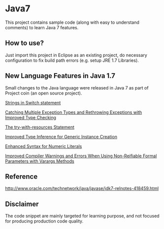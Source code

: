Java7
=====
This project contains sample code (along with easy to understand comments) to learn Java 7 features.


How to use?
------------
Just import this project in Eclipse as an existing project, do necessary configuration to fix build path errors (e.g. setup JRE 1.7 Libraries).


New Language Features in Java 1.7
---------------------------------
Small changes to the Java language were released in Java 7 as part of Project coin (an open source project).

[Strings in Switch statement](https://github.com/tirthalpatel/Learning-Java/blob/master/Java7/src/com/tirthal/learning/langfeatures/StringsInSwitch_TestDrive.java)

[Catching Multiple Exception Types and Rethrowing Exceptions with Improved Type Checking](https://github.com/tirthalpatel/Learning-Java/blob/master/Java7/src/com/tirthal/learning/langfeatures/ImprovedExceptionHandling_TestDrive.java)

[The try-with-resources Statement](https://github.com/tirthalpatel/Learning-Java/blob/master/Java7/src/com/tirthal/learning/langfeatures/TryWithResources_TestDrive.java)

[Improved Type Inference for Generic Instance Creation](https://github.com/tirthalpatel/Learning-Java/blob/master/Java7/src/com/tirthal/learning/langfeatures/DiomondSyntax_TestDrive.java)

[Enhanced Syntax for Numeric Literals](https://github.com/tirthalpatel/Learning-Java/blob/master/Java7/src/com/tirthal/learning/langfeatures/ImprovedSyntaxOfLiterals_TestDrive.java)

[Improved Compiler Warnings and Errors When Using Non-Reifiable Formal Parameters with Varargs Methods](https://github.com/tirthalpatel/Learning-Java/blob/master/Java7/src/com/tirthal/learning/langfeatures/SimplifiedVarargsMethodInvocation_TestDrive.java)

Reference
----------
http://www.oracle.com/technetwork/java/javase/jdk7-relnotes-418459.html


Disclaimer
-----------
The code snippet are mainly targeted for learning purpose, and not focused for producing production code quality.